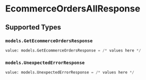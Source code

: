 # EcommerceOrdersAllResponse


## Supported Types

### `models.GetEcommerceOrdersResponse`

```python
value: models.GetEcommerceOrdersResponse = /* values here */
```

### `models.UnexpectedErrorResponse`

```python
value: models.UnexpectedErrorResponse = /* values here */
```

